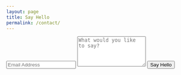 ```yaml
---
layout: page
title: Say Hello
permalink: /contact/
---
```


<div class="py2">
  <form action="https://forms.brace.io/{{ site.email }}" method="POST" class="form-stacked form-light">
    <input type="email" name="email" class="input mobile-block" placeholder="Email Address">
    <textarea type="text" name="content" class="input mobile-block" rows="5" placeholder="What would you like to say?"></textarea>
    <input type="submit" class="button button-blue button-big mobile-block" value="Say Hello">
  </form>
</div>
